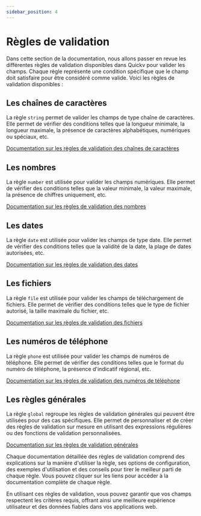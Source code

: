 ```yaml
---
sidebar_position: 4
---
```

# Règles de validation

Dans cette section de la documentation, nous allons passer en revue les différentes règles de validation disponibles dans Quickv pour valider les champs. Chaque règle représente une condition spécifique que le champ doit satisfaire pour être considéré comme valide. Voici les règles de validation disponibles :

## Les chaînes de caractères
La règle `string` permet de valider les champs de type chaîne de caractères. Elle permet de vérifier des conditions telles que la longueur minimale, la longueur maximale, la présence de caractères alphabétiques, numériques ou spéciaux, etc.

[Documentation sur les règles de validation des chaînes de caractères](/docs/validation/rules/string)

## Les nombres
La règle `number` est utilisée pour valider les champs numériques. Elle permet de vérifier des conditions telles que la valeur minimale, la valeur maximale, la présence de chiffres uniquement, etc.

[Documentation sur les règles de validation des nombres](/docs/validation/rules/number)

## Les dates
La règle `date` est utilisée pour valider les champs de type date. Elle permet de vérifier des conditions telles que la validité de la date, la plage de dates autorisées, etc.

[Documentation sur les règles de validation des dates](/docs/validation/rules/date)

## Les fichiers
La règle `file` est utilisée pour valider les champs de téléchargement de fichiers. Elle permet de vérifier des conditions telles que le type de fichier autorisé, la taille maximale du fichier, etc.

[Documentation sur les règles de validation des fichiers](/docs/validation/rules/file)

## Les numéros de téléphone
La règle `phone` est utilisée pour valider les champs de numéros de téléphone. Elle permet de vérifier des conditions telles que le format du numéro de téléphone, la présence d'indicatif régional, etc.

[Documentation sur les règles de validation des numéros de téléphone](/docs/validation/rules/phone)

## Les règles générales
La règle `global` regroupe les règles de validation générales qui peuvent être utilisées pour des cas spécifiques. Elle permet de personnaliser et de créer des règles de validation sur mesure en utilisant des expressions régulières ou des fonctions de validation personnalisées.

[Documentation sur les règles de validation générales](/docs/validation/rules/global)

Chaque documentation détaillée des règles de validation comprend des explications sur la manière d'utiliser la règle, ses options de configuration, des exemples d'utilisation et des conseils pour tirer le meilleur parti de chaque règle. Vous pouvez cliquer sur les liens pour accéder à la documentation complète de chaque règle.

En utilisant ces règles de validation, vous pouvez garantir que vos champs respectent les critères requis, offrant ainsi une meilleure expérience utilisateur et des données fiables dans vos applications web.